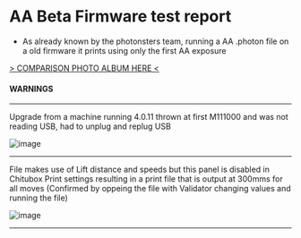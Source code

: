 # AA Beta Firmware test report

- As already known by the photonsters team, running a AA .photon file on a old firmware it prints using only the first AA exposure


[> COMPARISON PHOTO ALBUM HERE <](https://photos.app.goo.gl/dej22eQ37uocnX2Y8)

#### WARNINGS

----
Upgrade from a machine running 4.0.11 thrown at first M111000 and was not reading USB, had to unplug and replug USB

![image](https://user-images.githubusercontent.com/11083514/56518115-85445c80-6536-11e9-910c-c2318e2d1e0f.png)

----
File makes use of Lift distance and speeds but this panel is disabled in Chitubox Print settings resulting in a print file that is output at 300mms for all moves (Confirmed by oppeing the file with Validator changing values and running the file)

![image](https://user-images.githubusercontent.com/11083514/56517916-0818e780-6536-11e9-9902-7bd8d5470836.png)

----
